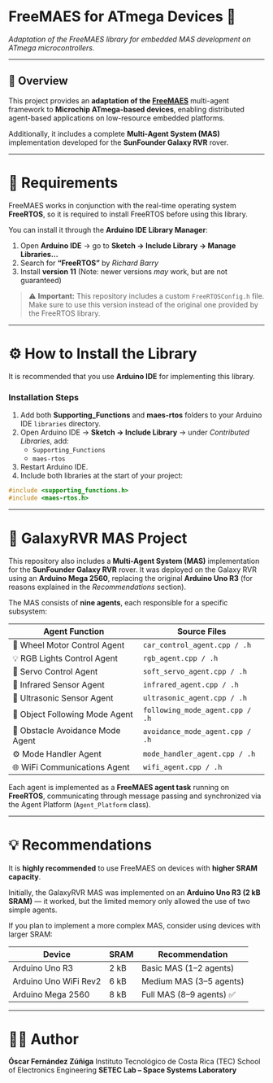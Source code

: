 # FreeMAES for ATmega Devices 🚀  
*Adaptation of the FreeMAES library for embedded MAS development on ATmega microcontrollers.*

---

## 🧩 Overview

This project provides an **adaptation of the [FreeMAES](https://github.com/DRoMarin/FreeMAES.git)** multi-agent framework to **Microchip ATmega-based devices**, enabling distributed agent-based applications on low-resource embedded platforms.

Additionally, it includes a complete **Multi-Agent System (MAS)** implementation developed for the **SunFounder Galaxy RVR** rover.

---

# 🧩 Requirements

FreeMAES works in conjunction with the real-time operating system **FreeRTOS**, so it is required to install FreeRTOS before using this library.

You can install it through the **Arduino IDE Library Manager**:

1. Open **Arduino IDE** → go to **Sketch → Include Library → Manage Libraries…**
2. Search for **“FreeRTOS”** by *Richard Barry*
3. Install **version 11** (Note: newer versions *may* work, but are not guaranteed)

> ⚠️ **Important:**
> This repository includes a custom `FreeRTOSConfig.h` file.
> Make sure to use this version instead of the original one provided by the FreeRTOS library.

---

# ⚙️ How to Install the Library

It is recommended that you use **Arduino IDE** for implementing this library.

### Installation Steps

1. Add both **Supporting_Functions** and **maes-rtos** folders to your Arduino IDE `libraries` directory.
2. Open Arduino IDE → **Sketch → Include Library** → under *Contributed Libraries*, add:
   - `Supporting_Functions`
   - `maes-rtos`
3. Restart Arduino IDE.
4. Include both libraries at the start of your project:

```cpp
#include <supporting_functions.h>
#include <maes-rtos.h>
```

---

# 🤖 GalaxyRVR MAS Project

This repository also includes a **Multi-Agent System (MAS)** implementation for the **SunFounder Galaxy RVR** rover.
It was deployed on the Galaxy RVR using an **Arduino Mega 2560**, replacing the original **Arduino Uno R3** (for reasons explained in the *Recommendations* section).

The MAS consists of **nine agents**, each responsible for a specific subsystem:

| Agent Function | Source Files |
|----------------|---------------|
| 🛞 Wheel Motor Control Agent | `car_control_agent.cpp / .h` |
| 💡 RGB Lights Control Agent | `rgb_agent.cpp / .h` |
| 🎯 Servo Control Agent | `soft_servo_agent.cpp / .h` |
| 🔦 Infrared Sensor Agent | `infrared_agent.cpp / .h` |
| 📡 Ultrasonic Sensor Agent | `ultrasonic_agent.cpp / .h` |
| 🧭 Object Following Mode Agent | `following_mode_agent.cpp / .h` |
| 🚧 Obstacle Avoidance Mode Agent | `avoidance_mode_agent.cpp / .h` |
| ⚙️ Mode Handler Agent | `mode_handler_agent.cpp / .h` |
| 🌐 WiFi Communications Agent | `wifi_agent.cpp / .h` |

Each agent is implemented as a **FreeMAES agent task** running on **FreeRTOS**, communicating through message passing and synchronized via the Agent Platform (`Agent_Platform` class).

---

# 💡 Recommendations

It is **highly recommended** to use FreeMAES on devices with **higher SRAM capacity**.

Initially, the GalaxyRVR MAS was implemented on an **Arduino Uno R3 (2 kB SRAM)** — it worked, but the limited memory only allowed the use of two simple agents.

If you plan to implement a more complex MAS, consider using devices with larger SRAM:

| Device | SRAM | Recommendation |
|---------|------|----------------|
| Arduino Uno R3 | 2 kB | Basic MAS (1–2 agents) |
| Arduino Uno WiFi Rev2 | 6 kB | Medium MAS (3–5 agents) |
| Arduino Mega 2560 | 8 kB | Full MAS (8–9 agents) ✅ |

---

# 🧑‍💻 Author

**Óscar Fernández Zúñiga**
Instituto Tecnológico de Costa Rica (TEC)
School of Electronics Engineering
**SETEC Lab – Space Systems Laboratory**

